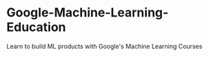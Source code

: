 # Google-Machine-Learning-Education
Learn to build ML products with Google's Machine Learning Courses
